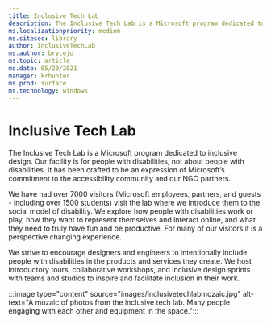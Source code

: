 ```yaml
---
title: Inclusive Tech Lab
description: The Inclusive Tech Lab is a Microsoft program dedicated to inclusive design.
ms.localizationpriority: medium
ms.sitesec: library
author: InclusiveTechLab
ms.author: brycejo 
ms.topic: article
ms.date: 05/20/2021
manager: krhunter
ms.prod: surface
ms.technology: windows
---
```


# Inclusive Tech Lab

The Inclusive Tech Lab is a Microsoft program dedicated to inclusive design. Our facility is for people with disabilities, not about people with disabilities. It has been crafted to be an expression of Microsoft’s commitment to the accessibility community and our NGO partners.

We have had over 7000 visitors (Microsoft employees, partners, and guests - including over 1500 students) visit the lab where we introduce them to the social model of disability. We explore how people with disabilities work or play, how they want to represent themselves and interact online, and what they need to truly have fun and be productive. For many of our visitors it is a perspective changing experience.

We strive to encourage designers and engineers to intentionally include people with disabilities in the products and services they create. We host introductory tours, collaborative workshops, and inclusive design sprints with teams and studios to inspire and facilitate inclusion in their work.

:::image type="content" source="images/inclusivetechlabmozaic.jpg" alt-text="A mozaic of photos from the inclusive tech lab. Many people engaging with each other and equipment in the space.":::